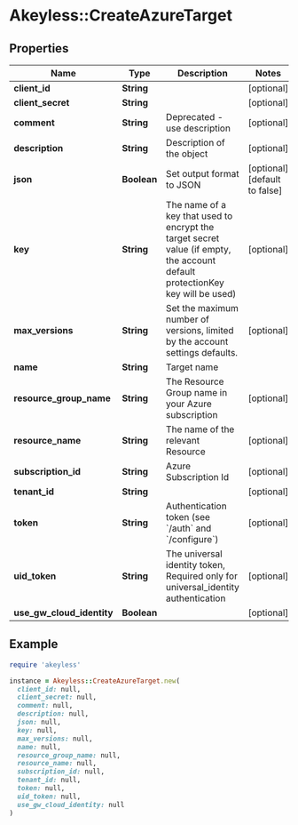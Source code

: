 # Akeyless::CreateAzureTarget

## Properties

| Name | Type | Description | Notes |
| ---- | ---- | ----------- | ----- |
| **client_id** | **String** |  | [optional] |
| **client_secret** | **String** |  | [optional] |
| **comment** | **String** | Deprecated - use description | [optional] |
| **description** | **String** | Description of the object | [optional] |
| **json** | **Boolean** | Set output format to JSON | [optional][default to false] |
| **key** | **String** | The name of a key that used to encrypt the target secret value (if empty, the account default protectionKey key will be used) | [optional] |
| **max_versions** | **String** | Set the maximum number of versions, limited by the account settings defaults. | [optional] |
| **name** | **String** | Target name |  |
| **resource_group_name** | **String** | The Resource Group name in your Azure subscription | [optional] |
| **resource_name** | **String** | The name of the relevant Resource | [optional] |
| **subscription_id** | **String** | Azure Subscription Id | [optional] |
| **tenant_id** | **String** |  | [optional] |
| **token** | **String** | Authentication token (see &#x60;/auth&#x60; and &#x60;/configure&#x60;) | [optional] |
| **uid_token** | **String** | The universal identity token, Required only for universal_identity authentication | [optional] |
| **use_gw_cloud_identity** | **Boolean** |  | [optional] |

## Example

```ruby
require 'akeyless'

instance = Akeyless::CreateAzureTarget.new(
  client_id: null,
  client_secret: null,
  comment: null,
  description: null,
  json: null,
  key: null,
  max_versions: null,
  name: null,
  resource_group_name: null,
  resource_name: null,
  subscription_id: null,
  tenant_id: null,
  token: null,
  uid_token: null,
  use_gw_cloud_identity: null
)
```

